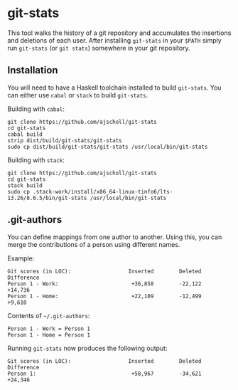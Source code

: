 # git-stats

This tool walks the history of a git repository and accumulates the insertions and deletions of each user.
After installing `git-stats` in your `$PATH` simply run `git-stats` (or `git stats`) somewhere in your git repository.

## Installation

You will need to have a Haskell toolchain installed to build `git-stats`.
You can either use `cabal` or `stack` to build `git-stats`.

Building with `cabal`:

    git clone https://github.com/ajscholl/git-stats
    cd git-stats
    cabal build
    strip dist/build/git-stats/git-stats
    sudo cp dist/build/git-stats/git-stats /usr/local/bin/git-stats

Building with `stack`:

    git clone https://github.com/ajscholl/git-stats
    cd git-stats
    stack build
    sudo cp .stack-work/install/x86_64-linux-tinfo6/lts-13.26/8.6.5/bin/git-stats /usr/local/bin/git-stats

## .git-authors

You can define mappings from one author to another.
Using this, you can merge the contributions of a person using different names.

Example:

    Git scores (in LOC):                  Inserted        Deleted     Difference
    Person 1 - Work:                       +36,858        -22,122        +14,736
    Person 1 - Home:                       +22,109        -12,499         +9,610

Contents of `~/.git-authors`:

    Person 1 - Work = Person 1
    Person 1 - Home = Person 1

Running `git-stats` now produces the following output:

    Git scores (in LOC):                  Inserted        Deleted     Difference
    Person 1:                              +58,967        -34,621        +24,346
